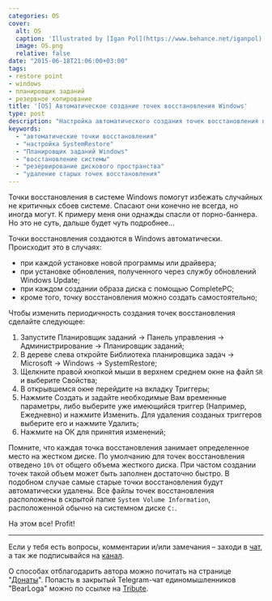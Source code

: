 ```yaml
---
categories: OS
cover:
  alt: OS
  caption: 'Illustrated by [Igan Pol](https://www.behance.net/iganpol)'
  image: OS.png
  relative: false
date: "2015-06-18T21:06:00+03:00"
tags:
- restore point
- windows
- планировщик заданий
- резервное копирование
title: '[OS] Автоматическое создание точек восстановления Windows'
type: post
description: "Настройка автоматического создания точек восстановления в Windows через Планировщик заданий. Руководство по управлению триггерами, экономии места на диске и восстановлению системы."
keywords:
  - "автоматические точки восстановления"
  - "настройка SystemRestore"
  - "Планировщик заданий Windows"
  - "восстановление системы"
  - "резервирование дискового пространства"
  - "удаление старых точек восстановления"
---
```


Точки восстановления в системе Windows помогут избежать случайных не критичных сбоев системе. Спасают они конечно не всегда, но иногда могут. К примеру меня они однажды спасли от порно-баннера. Но это не суть, дальше будет чуть подробнее...

Точки восстановления создаются в Windows автоматически. Происходит это в случаях:

- при каждой установке новой программы или драйвера;
- при установке обновления, полученного через службу обновлений Windows Update;
- при каждом создании образа диска с помощью CompletePC;
- кроме того, точку восстановления можно создать самостоятельно;

Чтобы изменить периодичность создания точек восстановления сделайте следующее:

1. Запустите Планировщик заданий -> Панель управления -> Администрирование -> Планировщик заданий;
2. В дереве слева откройте Библиотека планировщика задач -> Microsoft -> Windows -> SystemRestore;
3. Щелкните правой кнопкой мыши в верхнем среднем окне на файл `SR` и выберите Свойства;
4. В открывшемся окне перейдите на вкладку Триггеры;
5. Нажмите Создать и задайте необходимые Вам временные параметры, либо выберите уже имеющийся триггер (Например, Ежедневно) и нажмите Изменить. Для удаления созданых триггеров выберите его и нажмите Удалить;
6. Нажмите на ОК для принятия изменений;

Помните, что каждая точка восстановления занимает определенное место на жестком диске. По умолчанию для точек восстановления отведено `10%` от общего объема жесткого диска. При частом создании точек такой объем может быть заполнен достаточно быстро. В подобном случае самые старые точки восстановления будут автоматически удалены. Все файлы точек восстановления расположены в скрытой папке `System Volume Information`, расположенной обычно на системном диске `С:`.

На этом все! Profit!

---

Если у тебя есть вопросы, комментарии и/или замечания – заходи в [чат](https://ttttt.me/jtprogru_chat), а так же подписывайся на [канал](https://ttttt.me/jtprogru_channel).

О способах отблагодарить автора можно почитать на странице "[Донаты](https://jtprog.ru/donations/)". Попасть в закрытый Telegram-чат единомышленников "BearLoga" можно по ссылке на [Tribute](https://web.tribute.tg/s/oRV).
